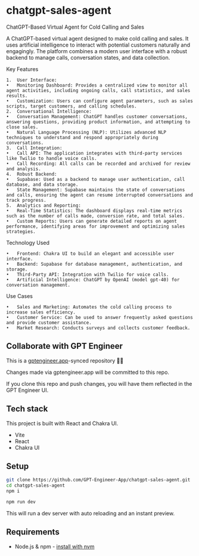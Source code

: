 # chatgpt-sales-agent

ChatGPT-Based Virtual Agent for Cold Calling and Sales

A ChatGPT-based virtual agent designed to make cold calling and sales. It uses artificial intelligence to interact with potential customers naturally and engagingly. The platform combines a modern user interface with a robust backend to manage calls, conversation states, and data collection.

Key Features

	1.	User Interface:
	•	Monitoring Dashboard: Provides a centralized view to monitor all agent activities, including ongoing calls, call statistics, and sales results.
	•	Customization: Users can configure agent parameters, such as sales scripts, target customers, and calling schedules.
	2.	Conversational Intelligence:
	•	Conversation Management: ChatGPT handles customer conversations, answering questions, providing product information, and attempting to close sales.
	•	Natural Language Processing (NLP): Utilizes advanced NLP techniques to understand and respond appropriately during conversations.
	3.	Call Integration:
	•	Call API: The application integrates with third-party services like Twilio to handle voice calls.
	•	Call Recording: All calls can be recorded and archived for review and analysis.
	4.	Robust Backend:
	•	Supabase: Used as a backend to manage user authentication, call database, and data storage.
	•	State Management: Supabase maintains the state of conversations and calls, ensuring the agent can resume interrupted conversations and track progress.
	5.	Analytics and Reporting:
	•	Real-Time Statistics: The dashboard displays real-time metrics such as the number of calls made, conversion rate, and total sales.
	•	Custom Reports: Users can generate detailed reports on agent performance, identifying areas for improvement and optimizing sales strategies.

Technology Used

	•	Frontend: Chakra UI to build an elegant and accessible user interface.
	•	Backend: Supabase for database management, authentication, and storage.
	•	Third-Party API: Integration with Twilio for voice calls.
	•	Artificial Intelligence: ChatGPT by OpenAI (model gpt-40) for conversation management.

Use Cases

	•	Sales and Marketing: Automates the cold calling process to increase sales efficiency.
	•	Customer Service: Can be used to answer frequently asked questions and provide customer assistance.
	•	Market Research: Conducts surveys and collects customer feedback.

## Collaborate with GPT Engineer

This is a [gptengineer.app](https://gptengineer.app)-synced repository 🌟🤖

Changes made via gptengineer.app will be committed to this repo.

If you clone this repo and push changes, you will have them reflected in the GPT Engineer UI.

## Tech stack

This project is built with React and Chakra UI.

- Vite
- React
- Chakra UI

## Setup

```sh
git clone https://github.com/GPT-Engineer-App/chatgpt-sales-agent.git
cd chatgpt-sales-agent
npm i
```

```sh
npm run dev
```

This will run a dev server with auto reloading and an instant preview.

## Requirements

- Node.js & npm - [install with nvm](https://github.com/nvm-sh/nvm#installing-and-updating)
